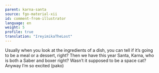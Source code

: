 ```yaml
---
parent: karna-santa
source: fgo-material-xii
id: comment-from-illustrator
language: en
weight: 5
profile: true
translation: "IreyimikaTheLost"
---
```


Usually when you look at the ingredients of a dish, you can tell if it’s going to be a meal or a dessert, right? Then we have this year Santa, Karna, who is both a Saber and boxer right? Wasn’t it supposed to be a space cat? Anyway I’m so excited (pako)
